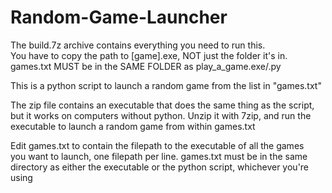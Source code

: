 # Random-Game-Launcher

The build.7z archive contains everything you need to run this.  
You have to copy the path to [game].exe, NOT just the folder it's in.  
games.txt MUST be in the SAME FOLDER as play_a_game.exe/.py


This is a python script to launch a random game from the list in "games.txt"  


The zip file contains an executable that does the same thing as the script,  
but it works on computers without python. Unzip it with 7zip, and run the  
executable to launch a random game from within games.txt  

Edit games.txt to contain the filepath to the executable of all the games  
you want to launch, one filepath per line.  games.txt must be in the same  
directory as either the executable or the python script, whichever you're using


